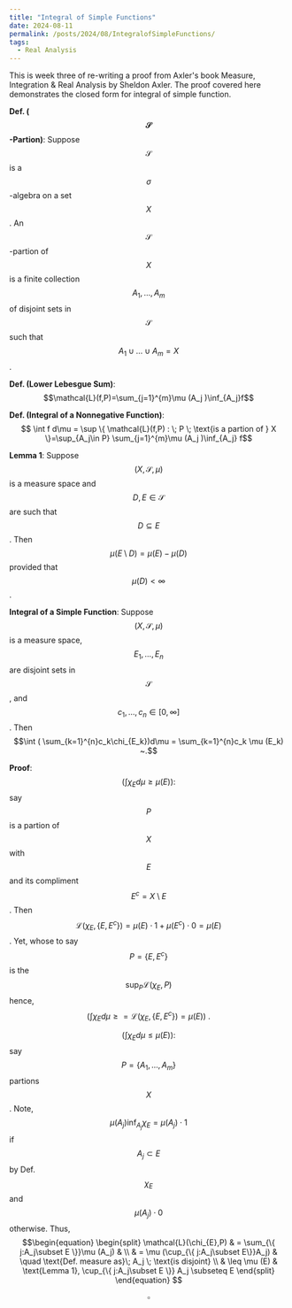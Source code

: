 ```yaml
---
title: "Integral of Simple Functions"
date: 2024-08-11
permalink: /posts/2024/08/IntegralofSimpleFunctions/
tags:
  - Real Analysis
---
```


This is week three of re-writing a proof from Axler's book Measure, Integration & Real Analysis by Sheldon Axler. The proof covered here demonstrates the closed form for integral of simple function. 


**Def. ($$\mathcal{S}$$-Partion)**: 
Suppose $$\mathcal{S}$$ is a $$\sigma$$-algebra on a set $$X$$.
An $$\mathcal{S}$$-partion of $$X$$ is a finite collection $$A_1,\dots ,A_m$$ of disjoint sets in $$\mathcal{S}$$ such that $$A_1 \cup\dots \cup A_m =X$$.

**Def. (Lower Lebesgue Sum)**: 
$$\mathcal{L}(f,P)=\sum_{j=1}^{m}\mu (A_j )\inf_{A_j}f$$

**Def. (Integral of a Nonnegative Function)**: 
$$ \int f d\mu = \sup \{ \mathcal{L}(f,P) : \; P \; \text{is a partion of } X \}=\sup_{A_j\in P} \sum_{j=1}^{m}\mu (A_j )\inf_{A_j} f$$

**Lemma 1**: Suppose $$(X,\mathcal{S},\mu )$$ is a measure space and 
$$D,E\in\mathcal{S}$$ are such that 
$$D\subseteq E$$.
Then $$\mu (E\setminus D)=\mu (E)-\mu (D)$$ provided that $$\mu (D)<\infty $$.

**Integral of a Simple Function**: Suppose $$(X,\mathcal{S},\mu )$$ is a measure space, 
$$E_1,\dots ,E_n$$
are disjoint sets in $$\mathcal{S}$$, and
$$c_1,\dots ,c_n\in [0,\infty ]$$.
Then $$\int ( \sum_{k=1}^{n}c_k\chi_{E_k})d\mu = \sum_{k=1}^{n}c_k \mu (E_k) ~.$$

**Proof**: 
$$(\int \chi_{E}d\mu \geq \mu (E)): $$ 
say $$P$$ is a partion of $$X$$  with $$E$$ and its compliment 
$$E^{c}=X\setminus E$$.
Then 
$$\mathcal{L}(\chi_{E},\{ E,E^{c} \})=\mu (E)\cdot 1+\mu (E^c)\cdot 0 =\mu (E) $$.
Yet, whose to say $$P=\{ E,E^c \}$$ is the $$\sup_{P}\mathcal{L}(\chi_{E},P)$$ hence, 
$$(\int \chi_{E}d\mu \geq = \mathcal{L}(\chi_{E},\{E,E^c\}) = \mu (E))~. $$


$$(\int \chi_{E}d\mu \leq \mu (E)): $$ say $$P = \{ A_1,\dots ,A_m  \} $$ partions $$X$$.
Note, 
$$\mu (A_j)\inf_{A_j}\chi_{E} = \mu (A_j)\cdot 1$$ if 
$$A_j\subset E$$ by Def. $$\chi_{E}$$ and $$\mu (A_j)\cdot 0$$ otherwise.
Thus, 
<br>
$$\begin{equation}
\begin{split}
  \mathcal{L}(\chi_{E},P) & = \sum_{\{ j:A_j\subset E \}}\mu (A_j) &  \\
              & = \mu (\cup_{\{ j:A_j\subset E\}}A_j) & \quad  \text{Def. measure as}\; A_j \; \text{is disjoint} \\
              & \leq \mu (E) & \text{Lemma 1}, \cup_{\{ j:A_j\subset E \}} A_j \subseteq E 
\end{split} 
\end{equation}
$$


$$\square$$